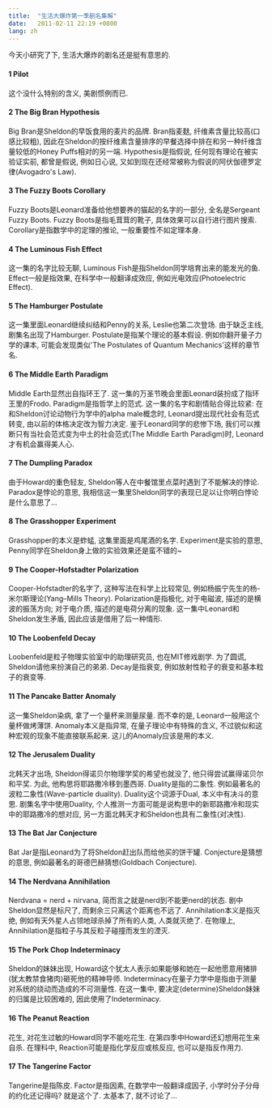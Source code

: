 ```yaml
---
title:  "生活大爆炸第一季剧名集解"
date:   2011-02-11 22:19 +0800
lang: zh
---
```


今天小研究了下, 生活大爆炸的剧名还是挺有意思的.

#### 1 Pilot

这个没什么特别的含义, 美剧惯例而已.

#### 2 The Big Bran Hypothesis

Big Bran是Sheldon的早饭食用的麦片的品牌. Bran指麦麸, 纤维素含量比较高(口感比较粗), 因此在Sheldon的按纤维素含量排序的早餐选择中排在和另一种纤维含量较低的Honey Puffs相对的另一端. Hypothesis是指假说, 任何现有理论在被实验证实前, 都曾是假说, 例如日心说, 又如到现在还经常被称为假说的阿伏伽德罗定律(Avogadro's Law).

#### 3 The Fuzzy Boots Corollary

Fuzzy Boots是Leonard准备给他想要养的猫起的名字的一部分, 全名是Sergeant Fuzzy Boots. Fuzzy Boots是指毛茸茸的靴子, 具体效果可以自行进行图片搜索. Corollary是指数学中的定理的推论, 一般重要性不如定理本身.

#### 4 The Luminous Fish Effect

这一集的名字比较无聊, Luminous Fish是指Sheldon同学培育出来的能发光的鱼. Effect一般是指效果, 在科学中一般翻译成效应, 例如光电效应(Photoelectric Effect).

#### 5 The Hamburger Postulate

这一集里面Leonard继续纠结和Penny的关系, Leslie也第二次登场. 由于缺乏主线, 剧集名出现了Hamburger. Postulate是指某个理论的基本假设. 例如你翻开量子力学的课本, 可能会发现类似'The Postulates of Quantum Mechanics'这样的章节名.

#### 6 The Middle Earth Paradigm

Middle Earth显然出自指环王了. 这一集的万圣节晚会里面Leonard装扮成了指环王里的Frodo. Paradigm是指哲学上的范式. 这一集的名字和剧情贴合得比较紧: 在和Sheldon讨论动物行为学中的alpha male概念时, Leonard提出现代社会有范式转变, 由以前的体格决定改为智力决定. 鉴于Leonard同学的悲惨下场, 我们可以推断只有当社会范式变为中土的社会范式(The Middle Earth Paradigm)时, Leonard才有机会赢得美人心.

#### 7 The Dumpling Paradox

由于Howard的重色轻友, Sheldon等人在中餐馆里点菜时遇到了不能解决的悖论. Paradox是悖论的意思, 我相信这一集里Sheldon同学的表现已足以让你明白悖论是什么意思了...

#### 8 The Grasshopper Experiment

Grasshopper的本义是蚱蜢, 这集里面是鸡尾酒的名字. Experiment是实验的意思, Penny同学在Sheldon身上做的实验效果还是蛮不错的~

#### 9 The Cooper-Hofstadter Polarization

Cooper-Hofstadter的名字了, 这种写法在科学上比较常见, 例如杨振宁先生的杨-米尔斯理论(Yang–Mills Theory). Polarization是指极化, 对于电磁波, 描述的是横波的振荡方向; 对于电介质, 描述的是电荷分离的现象. 这一集中Leonard和Sheldon发生矛盾, 因此应该是借用了后一种情形.

#### 10 The Loobenfeld Decay

Loobenfeld是粒子物理实验室中的助理研究员, 也在MIT修戏剧学. 为了圆谎, Sheldon请他来扮演自己的弟弟. Decay是指衰变, 例如放射性粒子的衰变和基本粒子的衰变等.

#### 11 The Pancake Batter Anomaly

这一集Sheldon染病, 拿了一个量杯来测量尿量. 而不幸的是, Leonard一般用这个量杯做烤薄饼. Anomaly本义是指异常, 在量子理论中有特殊的含义, 不过貌似和这种宏观的现象不能直接联系起来. 这儿的Anomaly应该是用的本义.

#### 12 The Jerusalem Duality

北韩天才出场, Sheldon得诺贝尔物理学奖的希望也就没了, 他只得尝试赢得诺贝尔和平奖. 为此, 他构思将耶路撒冷移到墨西哥. Duality是指的二象性. 例如最著名的波粒二象性(Wave-particle duality). Duality这个词源于Dual, 本义中有决斗的意思. 剧集名字中使用Duality, 个人推测一方面可能是说构思中的新耶路撒冷和现实中的耶路撒冷的想对应, 另一方面北韩天才和Sheldon也具有二象性(对决性).

#### 13 The Bat Jar Conjecture

Bat Jar是指Leonard为了将Sheldon赶出队而给他买的饼干罐. Conjecture是猜想的意思, 例如最著名的哥德巴赫猜想(Goldbach Conjecture).

#### 14 The Nerdvana Annihilation

Nerdvana = nerd + nirvana, 简而言之就是nerd到不能更nerd的状态. 剧中Sheldon显然是标尺了, 而剩余三只离这个距离也不远了. Annihilation本义是指灭绝, 例如有天外星人占领地球杀掉了所有的人类, 人类就灭绝了. 在物理上, Annihilation是指粒子与其反粒子碰撞而发生的湮灭.

#### 15 The Pork Chop Indeterminacy

Sheldon的妹妹出现, Howard这个犹太人表示如果能够和她在一起他愿意用猪排(犹太教禁食猪肉)砸死他的精神导师. Indeterminacy在量子力学中是指由于测量对系统的绕动而造成的不可测量性. 在这一集中, 要决定(determine)Sheldon妹妹的归属是比较困难的, 因此使用了Indeterminacy.

#### 16 The Peanut Reaction

花生, 对花生过敏的Howard同学不能吃花生. 在第四季中Howard还幻想用花生来自杀. 在理科中, Reaction可能是指化学反应或核反应, 也可以是指反作用力.

#### 17 The Tangerine Factor

Tangerine是指陈皮. Factor是指因素, 在数学中一般翻译成因子, 小学时分子分母的约化还记得吗? 就是这个了. 太基本了, 就不讨论了...
